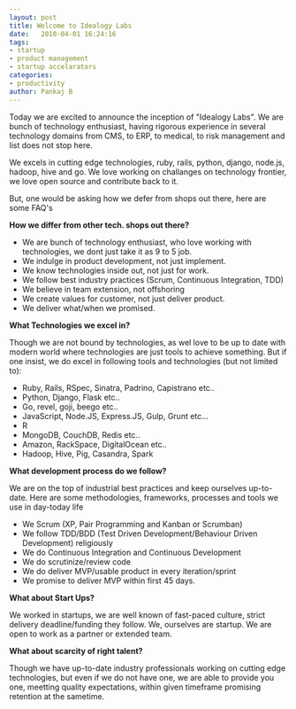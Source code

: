 ```yaml
---
layout: post
title: Welcome to Idealogy Labs
date:   2010-04-01 16:24:16
tags:
- startup
- product management
- startup accelarators
categories:
- productivity
author: Pankaj B
---
```


Today we are excited to announce the inception of "Idealogy Labs". We are bunch of technology enthusiast, having rigorous experience in several technology domains from CMS, to ERP, to medical, to risk management and list does not stop here.

We excels in cutting edge technologies, ruby, rails, python, django, node.js, hadoop, hive and go. We love working on challanges on technology frontier, we love open source and contribute back to it.

But, one would be asking how we defer from shops out there, here are some FAQ's

**How we differ from other tech. shops out there?**

* We are bunch of technology enthusiast, who love working with technologies, we dont just take it as 9 to 5 job. 
* We indulge in product development, not just implement. 
* We know technologies inside out, not just for work.
* We follow best industry practices (Scrum, Continuous Integration, TDD)
* We believe in team extension, not offshoring
* We create values for customer, not just deliver product.
* We deliver what/when we promised.

**What Technologies we excel in?**

Though we are not bound by technologies, as wel love to be up to date with modern world where technologies are just tools to achieve something. But if one insist, we do excel in following tools and technologies (but not limited to):

* Ruby, Rails, RSpec, Sinatra, Padrino, Capistrano etc..
* Python, Django, Flask etc..
* Go, revel, goji, beego etc..
* JavaScript, Node.JS, Express.JS, Gulp, Grunt etc...
* R
* MongoDB, CouchDB, Redis etc..
* Amazon, RackSpace, DigitalOcean etc..
* Hadoop, Hive, Pig, Casandra, Spark


**What development process do we follow?**

We are on the top of industrial best practices and keep ourselves up-to-date. Here are some methodologies, frameworks, processes and tools we use in day-today life

* We Scrum (XP, Pair Programming and Kanban or Scrumban)
* We follow TDD/BDD (Test Driven Development/Behaviour Driven Development) religiously
* We do Continuous Integration and Continuous Development
* We do scrutinize/review code
* We do deliver MVP/usable product in every iteration/sprint
* We promise to deliver MVP within first 45 days.

**What about Start Ups?**

We worked in startups, we are well known of fast-paced culture, strict delivery deadline/funding they follow. We, ourselves are startup. We are open to work as a partner or extended team.

**What about scarcity of right talent?**

Though we have up-to-date industry professionals working on cutting edge technologies, but even if we do not have one, we are able to provide you one, meetting quality expectations, within given timeframe promising retention at the sametime.